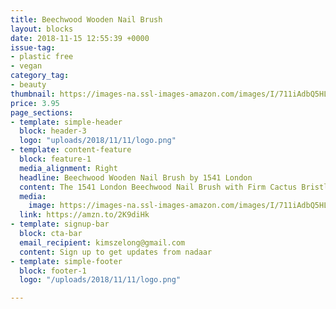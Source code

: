 ```yaml
---
title: Beechwood Wooden Nail Brush
layout: blocks
date: 2018-11-15 12:55:39 +0000
issue-tag:
- plastic free
- vegan
category_tag:
- beauty
thumbnail: https://images-na.ssl-images-amazon.com/images/I/711iAdbQ5HL._SL1500_.jpg
price: 3.95
page_sections:
- template: simple-header
  block: header-3
  logo: "uploads/2018/11/11/logo.png"
- template: content-feature
  block: feature-1
  media_alignment: Right
  headline: Beechwood Wooden Nail Brush by 1541 London 
  content: The 1541 London Beechwood Nail Brush with Firm Cactus Bristle is designed to effectively clean and remove dirt under the nails as well as exfoliate around the cuticle area.
  media:
    image: https://images-na.ssl-images-amazon.com/images/I/711iAdbQ5HL._SL1500_.jpg
  link: https://amzn.to/2K9diHk
- template: signup-bar
  block: cta-bar
  email_recipient: kimszelong@gmail.com
  content: Sign up to get updates from nadaar
- template: simple-footer
  block: footer-1
  logo: "/uploads/2018/11/11/logo.png"

---
```

